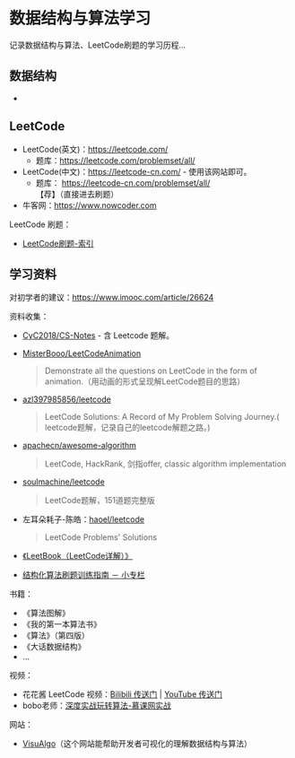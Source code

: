 # 数据结构与算法学习
记录数据结构与算法、LeetCode刷题的学习历程...

数据结构
---

- 

## LeetCode

- LeetCode(英文)：<https://leetcode.com/> 
  -  题库：<https://leetcode.com/problemset/all/>
- LeetCode(中文)：<https://leetcode-cn.com/>  - 使用该网站即可。
  - 题库：  <https://leetcode-cn.com/problemset/all/>  【荐】（直接进去刷题）
- 牛客网：<https://www.nowcoder.com>

LeetCode 刷题：

- [LeetCode刷题-索引](./LeetCode/README.md)

 



## 学习资料

对初学者的建议：https://www.imooc.com/article/26624 

资料收集：


- [CyC2018/CS-Notes](<https://github.com/CyC2018/CS-Notes>)  -  含 Leetcode 题解。

- [MisterBooo/LeetCodeAnimation](https://github.com/MisterBooo/LeetCodeAnimation)

  > Demonstrate all the questions on LeetCode in the form of animation.（用动画的形式呈现解LeetCode题目的思路）

- [azl397985856/leetcode](<https://github.com/azl397985856/leetcode>)

  > LeetCode Solutions: A Record of My Problem Solving Journey.( leetcode题解，记录自己的leetcode解题之路。)

- [apachecn/awesome-algorithm](https://github.com/apachecn/awesome-algorithm)

  > LeetCode, HackRank, 剑指offer, classic algorithm implementation

- [soulmachine/leetcode](https://github.com/soulmachine/leetcode)

  > LeetCode题解，151道题完整版

- 左耳朵耗子-陈皓：[haoel/leetcode](https://github.com/haoel/leetcode)

  > LeetCode Problems' Solutions

- [《LeetBook（LeetCode详解）》](<https://legacy.gitbook.com/book/hk029/leetbook/details>)

- [结构化算法刷题训练指南 － 小专栏](<https://xiaozhuanlan.com/Lisanaaa>)

书籍：

- 《算法图解》
- 《我的第一本算法书》
- 《算法》（第四版）
- 《大话数据结构》
- …

视频：

- 花花酱 LeetCode 视频：[Bilibili 传送门](<https://space.bilibili.com/9880352/channel/index>)  |  [YouTube 传送门](<https://www.youtube.com/user/xxfflower/playlists>)
- bobo老师：[深度实战玩转算法-慕课网实战](https://coding.imooc.com/class/138.html)

网站：

- [VisuAlgo](https://visualgo.net/en)（这个网站能帮助开发者可视化的理解数据结构与算法）





  

  

